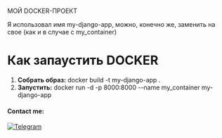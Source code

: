 МОЙ DOCKER-ПРОЕКТ

Я использовал имя my-django-app, можно, конечно же, заменить на свое (как и в случае с my_container)

Как запаустить DOCKER
=====================
1. **Собрать образ:**
    docker build -t my-django-app .
2. **Запустить:**
    docker run -d -p 8000:8000 --name my_container my-django-app


#### Contact me:
[![Telegram](https://img.shields.io/badge/Telegram-262424?style=for-the-badge&logo=Telegram)](https://t.me/ffraud)
